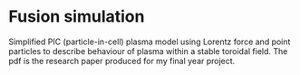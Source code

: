 # Fusion simulation
Simplified PIC (particle-in-cell) plasma model using Lorentz force and point particles to describe behaviour of plasma within a stable toroidal field. The pdf is the research paper produced for my final year project.
